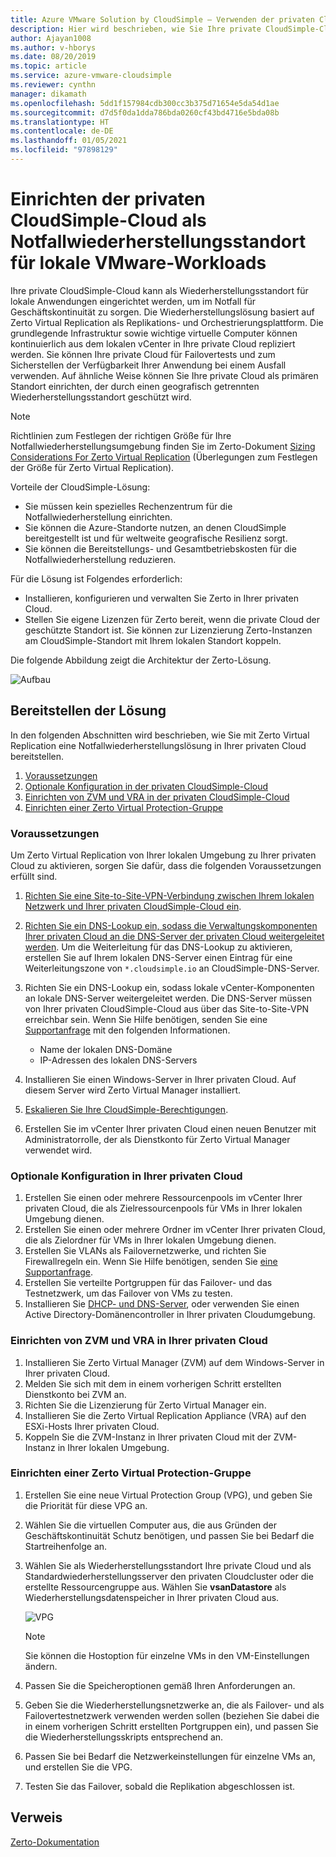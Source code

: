 ```yaml
---
title: Azure VMware Solution by CloudSimple – Verwenden der privaten Cloud als Notfallstandort für lokale Workloads
description: Hier wird beschrieben, wie Sie Ihre private CloudSimple-Cloud als Notfallwiederherstellungsstandort für lokale VMware-Workloads einrichten.
author: Ajayan1008
ms.author: v-hborys
ms.date: 08/20/2019
ms.topic: article
ms.service: azure-vmware-cloudsimple
ms.reviewer: cynthn
manager: dikamath
ms.openlocfilehash: 5dd1f157984cdb300cc3b375d71654e5da54d1ae
ms.sourcegitcommit: d7d5f0da1dda786bda0260cf43bd4716e5bda08b
ms.translationtype: HT
ms.contentlocale: de-DE
ms.lasthandoff: 01/05/2021
ms.locfileid: "97898129"
---
```

# <a name="set-up-cloudsimple-private-cloud-as-a-disaster-recovery-site-for-on-premises-vmware-workloads"></a>Einrichten der privaten CloudSimple-Cloud als Notfallwiederherstellungsstandort für lokale VMware-Workloads

Ihre private CloudSimple-Cloud kann als Wiederherstellungsstandort für lokale Anwendungen eingerichtet werden, um im Notfall für Geschäftskontinuität zu sorgen. Die Wiederherstellungslösung basiert auf Zerto Virtual Replication als Replikations- und Orchestrierungsplattform. Die grundlegende Infrastruktur sowie wichtige virtuelle Computer können kontinuierlich aus dem lokalen vCenter in Ihre private Cloud repliziert werden. Sie können Ihre private Cloud für Failovertests und zum Sicherstellen der Verfügbarkeit Ihrer Anwendung bei einem Ausfall verwenden. Auf ähnliche Weise können Sie Ihre private Cloud als primären Standort einrichten, der durch einen geografisch getrennten Wiederherstellungsstandort geschützt wird.

> [!NOTE]
> Richtlinien zum Festlegen der richtigen Größe für Ihre Notfallwiederherstellungsumgebung finden Sie im Zerto-Dokument [Sizing Considerations For Zerto Virtual Replication](https://s3.amazonaws.com/zertodownload_docs/5.5U3/Zerto%20Virtual%20Replication%20Sizing.pdf) (Überlegungen zum Festlegen der Größe für Zerto Virtual Replication).

Vorteile der CloudSimple-Lösung:

* Sie müssen kein spezielles Rechenzentrum für die Notfallwiederherstellung einrichten.
* Sie können die Azure-Standorte nutzen, an denen CloudSimple bereitgestellt ist und für weltweite geografische Resilienz sorgt.
* Sie können die Bereitstellungs- und Gesamtbetriebskosten für die Notfallwiederherstellung reduzieren.

Für die Lösung ist Folgendes erforderlich:

* Installieren, konfigurieren und verwalten Sie Zerto in Ihrer privaten Cloud.
* Stellen Sie eigene Lizenzen für Zerto bereit, wenn die private Cloud der geschützte Standort ist. Sie können zur Lizenzierung Zerto-Instanzen am CloudSimple-Standort mit Ihrem lokalen Standort koppeln.

Die folgende Abbildung zeigt die Architektur der Zerto-Lösung.

![Aufbau](media/cloudsimple-zerto-architecture.png)

## <a name="how-to-deploy-the-solution"></a>Bereitstellen der Lösung

In den folgenden Abschnitten wird beschrieben, wie Sie mit Zerto Virtual Replication eine Notfallwiederherstellungslösung in Ihrer privaten Cloud bereitstellen.

1. [Voraussetzungen](#prerequisites)
2. [Optionale Konfiguration in der privaten CloudSimple-Cloud](#optional-configuration-on-your-private-cloud)
3. [Einrichten von ZVM und VRA in der privaten CloudSimple-Cloud](#set-up-zvm-and-vra-on-your-private-cloud)
4. [Einrichten einer Zerto Virtual Protection-Gruppe](#set-up-zerto-virtual-protection-group)

### <a name="prerequisites"></a>Voraussetzungen

Um Zerto Virtual Replication von Ihrer lokalen Umgebung zu Ihrer privaten Cloud zu aktivieren, sorgen Sie dafür, dass die folgenden Voraussetzungen erfüllt sind.

1. [Richten Sie eine Site-to-Site-VPN-Verbindung zwischen Ihrem lokalen Netzwerk und Ihrer privaten CloudSimple-Cloud ein](set-up-vpn.md).
2. [Richten Sie ein DNS-Lookup ein, sodass die Verwaltungskomponenten Ihrer privaten Cloud an die DNS-Server der privaten Cloud weitergeleitet werden](on-premises-dns-setup.md).  Um die Weiterleitung für das DNS-Lookup zu aktivieren, erstellen Sie auf Ihrem lokalen DNS-Server einen Eintrag für eine Weiterleitungszone von `*.cloudsimple.io` an CloudSimple-DNS-Server.
3. Richten Sie ein DNS-Lookup ein, sodass lokale vCenter-Komponenten an lokale DNS-Server weitergeleitet werden.  Die DNS-Server müssen von Ihrer privaten CloudSimple-Cloud aus über das Site-to-Site-VPN erreichbar sein. Wenn Sie Hilfe benötigen, senden Sie eine [Supportanfrage](https://portal.azure.com/#blade/Microsoft_Azure_Support/HelpAndSupportBlade/newsupportrequest) mit den folgenden Informationen.  

    * Name der lokalen DNS-Domäne
    * IP-Adressen des lokalen DNS-Servers

4. Installieren Sie einen Windows-Server in Ihrer privaten Cloud. Auf diesem Server wird Zerto Virtual Manager installiert.
5. [Eskalieren Sie Ihre CloudSimple-Berechtigungen](escalate-private-cloud-privileges.md).
6. Erstellen Sie im vCenter Ihrer privaten Cloud einen neuen Benutzer mit Administratorrolle, der als Dienstkonto für Zerto Virtual Manager verwendet wird.

### <a name="optional-configuration-on-your-private-cloud"></a>Optionale Konfiguration in Ihrer privaten Cloud

1. Erstellen Sie einen oder mehrere Ressourcenpools im vCenter Ihrer privaten Cloud, die als Zielressourcenpools für VMs in Ihrer lokalen Umgebung dienen.
2. Erstellen Sie einen oder mehrere Ordner im vCenter Ihrer privaten Cloud, die als Zielordner für VMs in Ihrer lokalen Umgebung dienen.
3. Erstellen Sie VLANs als Failovernetzwerke, und richten Sie Firewallregeln ein. Wenn Sie Hilfe benötigen, senden Sie [eine Supportanfrage](https://portal.azure.com/#blade/Microsoft_Azure_Support/HelpAndSupportBlade/newsupportrequest).
4. Erstellen Sie verteilte Portgruppen für das Failover- und das Testnetzwerk, um das Failover von VMs zu testen.
5. Installieren Sie [DHCP- und DNS-Server](dns-dhcp-setup.md), oder verwenden Sie einen Active Directory-Domänencontroller in Ihrer privaten Cloudumgebung.

### <a name="set-up-zvm-and-vra-on-your-private-cloud"></a>Einrichten von ZVM und VRA in Ihrer privaten Cloud

1. Installieren Sie Zerto Virtual Manager (ZVM) auf dem Windows-Server in Ihrer privaten Cloud.
2. Melden Sie sich mit dem in einem vorherigen Schritt erstellten Dienstkonto bei ZVM an.
3. Richten Sie die Lizenzierung für Zerto Virtual Manager ein.
4. Installieren Sie die Zerto Virtual Replication Appliance (VRA) auf den ESXi-Hosts Ihrer privaten Cloud.
5. Koppeln Sie die ZVM-Instanz in Ihrer privaten Cloud mit der ZVM-Instanz in Ihrer lokalen Umgebung.

### <a name="set-up-zerto-virtual-protection-group"></a>Einrichten einer Zerto Virtual Protection-Gruppe

1. Erstellen Sie eine neue Virtual Protection Group (VPG), und geben Sie die Priorität für diese VPG an.
2. Wählen Sie die virtuellen Computer aus, die aus Gründen der Geschäftskontinuität Schutz benötigen, und passen Sie bei Bedarf die Startreihenfolge an.
3. Wählen Sie als Wiederherstellungsstandort Ihre private Cloud und als Standardwiederherstellungsserver den privaten Cloudcluster oder die erstellte Ressourcengruppe aus. Wählen Sie **vsanDatastore** als Wiederherstellungsdatenspeicher in Ihrer privaten Cloud aus.

    ![VPG](media/cloudsimple-zerto-vpg.png)

    > [!NOTE]
    > Sie können die Hostoption für einzelne VMs in den VM-Einstellungen ändern.

4. Passen Sie die Speicheroptionen gemäß Ihren Anforderungen an.
5. Geben Sie die Wiederherstellungsnetzwerke an, die als Failover- und als Failovertestnetzwerk verwenden werden sollen (beziehen Sie dabei die in einem vorherigen Schritt erstellten Portgruppen ein), und passen Sie die Wiederherstellungsskripts entsprechend an.
6. Passen Sie bei Bedarf die Netzwerkeinstellungen für einzelne VMs an, und erstellen Sie die VPG.
7. Testen Sie das Failover, sobald die Replikation abgeschlossen ist.

## <a name="reference"></a>Verweis

[Zerto-Dokumentation](https://www.zerto.com/myzerto/technical-documentation/)
